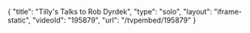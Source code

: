 {
    "title": "Tilly's Talks to Rob Dyrdek",
    "type": "solo",
    "layout": "iframe-static",
    "videoId": "195879",
    "url": "\/tvpembed\/195879"
}